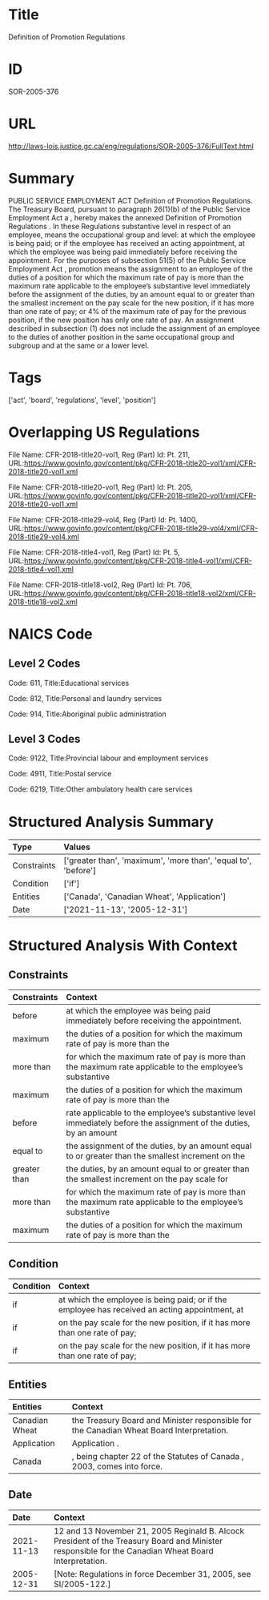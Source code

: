 # Title
Definition of Promotion Regulations


# ID
SOR-2005-376

# URL
http://laws-lois.justice.gc.ca/eng/regulations/SOR-2005-376/FullText.html


# Summary
PUBLIC SERVICE EMPLOYMENT ACT Definition of Promotion Regulations.
The Treasury Board, pursuant to paragraph 26(1)(b) of the  Public Service Employment Act a , hereby makes the annexed  Definition of Promotion Regulations .
In these Regulations  substantive level  in respect of an employee, means the occupational group and level: at which the employee is being paid; or if the employee has received an acting appointment, at which the employee was being paid immediately before receiving the appointment.
For the purposes of subsection 51(5) of the  Public Service Employment Act ,  promotion  means the assignment to an employee of the duties of a position for which the maximum rate of pay is more than the maximum rate applicable to the employee’s substantive level immediately before the assignment of the duties, by an amount equal to or greater than the smallest increment on the pay scale for the new position, if it has more than one rate of pay; or 4% of the maximum rate of pay for the previous position, if the new position has only one rate of pay.
An assignment described in subsection (1) does not include the assignment of an employee to the duties of another position in the same occupational group and subgroup and at the same or a lower level.


# Tags
['act', 'board', 'regulations', 'level', 'position']


# Overlapping US Regulations
File Name: CFR-2018-title20-vol1, Reg (Part) Id: Pt. 211, URL:https://www.govinfo.gov/content/pkg/CFR-2018-title20-vol1/xml/CFR-2018-title20-vol1.xml

File Name: CFR-2018-title20-vol1, Reg (Part) Id: Pt. 205, URL:https://www.govinfo.gov/content/pkg/CFR-2018-title20-vol1/xml/CFR-2018-title20-vol1.xml

File Name: CFR-2018-title29-vol4, Reg (Part) Id: Pt. 1400, URL:https://www.govinfo.gov/content/pkg/CFR-2018-title29-vol4/xml/CFR-2018-title29-vol4.xml

File Name: CFR-2018-title4-vol1, Reg (Part) Id: Pt. 5, URL:https://www.govinfo.gov/content/pkg/CFR-2018-title4-vol1/xml/CFR-2018-title4-vol1.xml

File Name: CFR-2018-title18-vol2, Reg (Part) Id: Pt. 706, URL:https://www.govinfo.gov/content/pkg/CFR-2018-title18-vol2/xml/CFR-2018-title18-vol2.xml




# NAICS Code
## Level 2 Codes
Code: 611, Title:Educational services

Code: 812, Title:Personal and laundry services

Code: 914, Title:Aboriginal public administration




## Level 3 Codes
Code: 9122, Title:Provincial labour and employment services

Code: 4911, Title:Postal service

Code: 6219, Title:Other ambulatory health care services







# Structured Analysis Summary
| Type        | Values                                                         |
|:------------|:---------------------------------------------------------------|
| Constraints | ['greater than', 'maximum', 'more than', 'equal to', 'before'] |
| Condition   | ['if']                                                         |
| Entities    | ['Canada', 'Canadian Wheat', 'Application']                    |
| Date        | ['2021-11-13', '2005-12-31']                                   |


# Structured Analysis With Context
 


## Constraints
| Constraints   | Context                                                                                                           |
|:--------------|:------------------------------------------------------------------------------------------------------------------|
| before        | at which the employee was being paid immediately before  receiving the appointment.                               |
| maximum       | the duties of a position for which the maximum  rate of pay is more than the                                      |
| more than     | for which the maximum rate of pay is more than the maximum rate applicable to the employee’s substantive          |
| maximum       | the duties of a position for which the maximum  rate of pay is more than the                                      |
| before        | rate applicable to the employee’s substantive level immediately before the assignment of the duties, by an amount |
| equal to      | the assignment of the duties, by an amount equal to or greater than the smallest increment on the                 |
| greater than  | the duties, by an amount equal to or greater than the smallest increment on the pay scale for                     |
| more than     | for which the maximum rate of pay is more than the maximum rate applicable to the employee’s substantive          |
| maximum       | the duties of a position for which the maximum  rate of pay is more than the                                      |


## Condition
| Condition   | Context                                                                                        |
|:------------|:-----------------------------------------------------------------------------------------------|
| if          | at which the employee is being paid; or if the employee has received an acting appointment, at |
| if          | on the pay scale for the new position, if it has more than one rate of pay;                    |
| if          | on the pay scale for the new position, if it has more than one rate of pay;                    |


## Entities
| Entities       | Context                                                                                   |
|:---------------|:------------------------------------------------------------------------------------------|
| Canadian Wheat | the Treasury Board and Minister responsible for the Canadian Wheat  Board Interpretation. |
| Application    | Application .                                                                             |
| Canada         | , being chapter 22 of the Statutes of Canada , 2003, comes into force.                    |


## Date
| Date       | Context                                                                                                                                              |
|:-----------|:-----------------------------------------------------------------------------------------------------------------------------------------------------|
| 2021-11-13 | 12 and 13 November 21, 2005 Reginald B. Alcock President of the Treasury Board and Minister responsible for the Canadian Wheat Board Interpretation. |
| 2005-12-31 | [Note: Regulations in force December 31, 2005,  see  SI/2005-122.]                                                                                   |


